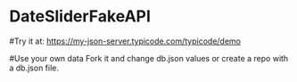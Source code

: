 # DateSliderFakeAPI

#Try it at: 
https://my-json-server.typicode.com/typicode/demo

#Use your own data
Fork it and change db.json values or create a repo with a db.json file.
